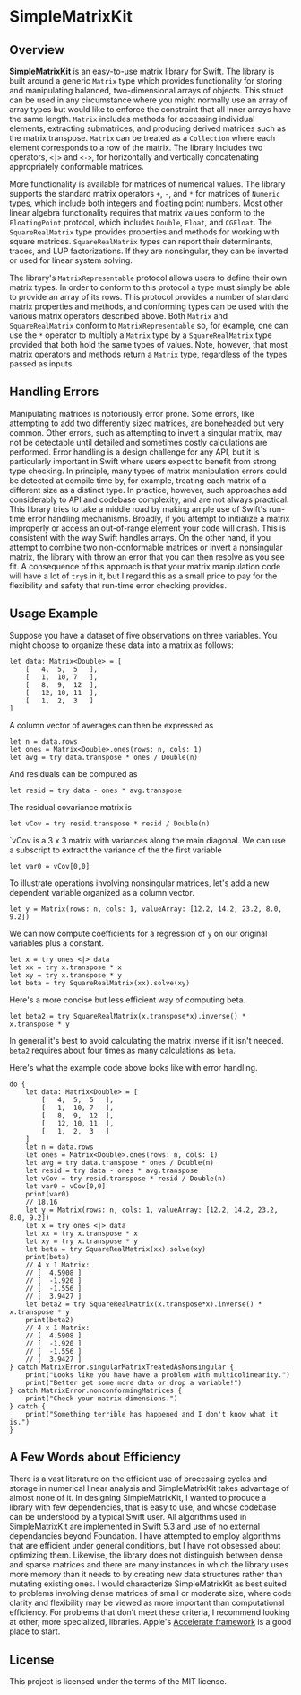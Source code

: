 # SimpleMatrixKit

## Overview

**SimpleMatrixKit** is an easy-to-use matrix library for Swift.  The library is built around a generic `Matrix` type which provides functionality for storing and manipulating balanced, two-dimensional arrays of objects.  This struct can be used in any circumstance where you might normally use an array of array types but would like to enforce the constraint that all inner arrays have the same length.  `Matrix` includes methods for accessing individual elements,  extracting submatrices, and producing derived matrices such as the matrix transpose.  `Matrix` can be treated as a `Collection`  where each element corresponds to a row of the matrix. The library includes two operators, `<|>` and `<->`, for horizontally and vertically concatenating appropriately conformable matrices.

More functionality is available for matrices of numerical values.  The library supports the standard matrix operators `+`, `-`, and `*` for matrices of `Numeric` types, which include both integers and floating point numbers. Most other linear algebra functionality requires that matrix values conform to the `FloatingPoint` protocol, which includes `Double`, `Float`, and `CGFloat`.  The `SquareRealMatrix` type provides properties and methods for working with square matrices. `SquareRealMatrix` types can report their determinants, traces, and LUP factorizations.  If they are nonsingular, they can be inverted or used for linear system solving. 

The library's `MatrixRepresentable` protocol allows users to define their own matrix types.  In order to conform
to this protocol a type must simply be able to provide an array of its rows.  This protocol provides a number of standard matrix properties and methods, and conforming types can be used with the various matrix operators described above. Both `Matrix` and `SquareRealMatrix` conform to `MatrixRepresentable` so, for example, one can use the `*` operator to multiply a `Matrix` type by a `SquareRealMatrix` type provided that both hold the same types of values. Note, however, that most matrix operators and methods return a `Matrix` type, regardless of the types passed as inputs.   

## Handling Errors

Manipulating matrices is notoriously error prone.  Some errors, like attempting to add two differently sized matrices, are boneheaded but very common.  Other errors, such as attempting to invert a singular matrix, may not be detectable until detailed and sometimes costly calculations are performed.  Error handling is a design challenge for any API, but it is particularly important in Swift where users expect to benefit from strong type checking.  In principle, many types of matrix manipulation errors could be detected at compile time by, for example, treating each matrix of a different size as a distinct type.  In practice, however, such approaches add considerably to API and codebase complexity, and are not always practical.  This library tries to take a middle road by making ample use of Swift's run-time error handling mechanisms. Broadly, if you attempt to initialize a matrix improperly or access an out-of-range element your code will crash. This is consistent with the way Swift handles arrays.  On the other hand, if you attempt to combine two non-conformable matrices or invert a nonsingular matrix, the library with throw an error that you can then resolve as you see fit. A consequence of this approach is that your matrix manipulation code will have a lot of `try`s in it, but I regard this as a small price to pay for the flexibility and safety that run-time error checking provides.

## Usage Example

Suppose you have a dataset of five observations on three variables.  You might choose to organize these data into a matrix as follows:
```
let data: Matrix<Double> = [ 
    [   4,  5,  5   ],
    [   1,  10, 7   ],
    [   8,  9,  12  ],
    [   12, 10, 11  ],
    [   1,  2,  3   ]
]
```
A column vector of averages can then be expressed as
```
let n = data.rows
let ones = Matrix<Double>.ones(rows: n, cols: 1)
let avg = try data.transpose * ones / Double(n)
```
And residuals can be computed as
```
let resid = try data - ones * avg.transpose
```
The residual covariance matrix is
```
let vCov = try resid.transpose * resid / Double(n)
```
`vCov is a 3 x 3 matrix with variances along the main diagonal.  We can use a subscript to extract the variance of the the first variable
```
let var0 = vCov[0,0]
```

To illustrate operations involving nonsingular matrices, let's add a new dependent variable organized as a column vector.
```
let y = Matrix(rows: n, cols: 1, valueArray: [12.2, 14.2, 23.2, 8.0, 9.2])
```
We can now compute coefficients for a regression of `y` on our original variables plus a constant.
```
let x = try ones <|> data
let xx = try x.transpose * x
let xy = try x.transpose * y
let beta = try SquareRealMatrix(xx).solve(xy)
```
Here's a more concise but less efficient way of computing beta.
```
let beta2 = try SquareRealMatrix(x.transpose*x).inverse() * x.transpose * y
```
In general it's best to avoid calculating the matrix inverse if it isn't needed.  ``beta2`` requires about four times as many calculations as ``beta``.

Here's what the example code above looks like with error handling.
```
do {
    let data: Matrix<Double> = [
        [   4,  5,  5   ],
        [   1,  10, 7   ],
        [   8,  9,  12  ],
        [   12, 10, 11  ],
        [   1,  2,  3   ]
    ]
    let n = data.rows
    let ones = Matrix<Double>.ones(rows: n, cols: 1)
    let avg = try data.transpose * ones / Double(n)
    let resid = try data - ones * avg.transpose
    let vCov = try resid.transpose * resid / Double(n)
    let var0 = vCov[0,0]
    print(var0)
    // 18.16
    let y = Matrix(rows: n, cols: 1, valueArray: [12.2, 14.2, 23.2, 8.0, 9.2])
    let x = try ones <|> data
    let xx = try x.transpose * x
    let xy = try x.transpose * y
    let beta = try SquareRealMatrix(xx).solve(xy)
    print(beta)
    // 4 x 1 Matrix:
    // [  4.5908 ]
    // [  -1.920 ]
    // [  -1.556 ]
    // [  3.9427 ]
    let beta2 = try SquareRealMatrix(x.transpose*x).inverse() * x.transpose * y
    print(beta2)
    // 4 x 1 Matrix:
    // [  4.5908 ]
    // [  -1.920 ]
    // [  -1.556 ]
    // [  3.9427 ]    
} catch MatrixError.singularMatrixTreatedAsNonsingular {
    print("Looks like you have have a problem with multicolinearity.")
    print("Better get some more data or drop a variable!")
} catch MatrixError.nonconformingMatrices {
    print("Check your matrix dimensions.")
} catch {
    print("Something terrible has happened and I don't know what it is.")
}
```

## A Few Words about Efficiency

There is a vast literature on the efficient use of processing cycles and storage in numerical linear analysis and SimpleMatrixKit takes advantage of almost none of it.  In designing SimpleMatrixKit, I wanted to produce a library with few dependencies, that is easy to use, and whose codebase can be understood by a typical Swift user.  All algorithms used in SimpleMatrixKit are implemented in Swift 5.3 and use of no external dependancies beyond Foundation.  I have attempted to employ algorithms that are efficient under general conditions, but I have not obsessed about optimizing them.  Likewise, the library does not distinguish between dense and sparse matrices and there are many instances in which the library uses more memory than it needs to by creating new data structures rather than mutating existing ones.  I would characterize SimpleMatrixKit as best suited to problems involving dense matrices of small or moderate size, where code clarity and flexibility may be viewed as more important than computational efficiency. For problems that don't meet these criteria, I recommend looking at other, more specialized, libraries.  Apple's [Accelerate framework](https://developer.apple.com/documentation/accelerate) is a good place to start.

## License

This project is licensed under the terms of the MIT license.
